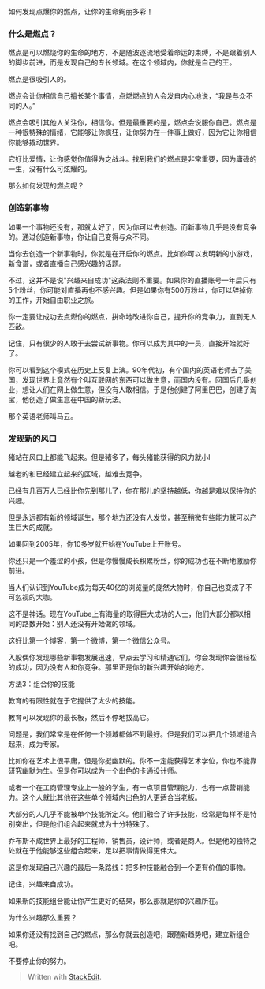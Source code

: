 
如何发现点爆你的燃点，让你的生命绚丽多彩！

### 什么是燃点？

燃点是可以燃烧你的生命的地方，不是随波逐流地受着命运的束缚，不是跟着别人的脚步前进，而是发现自己的专长领域。在这个领域内，你就是自己的王。

燃点是很吸引人的。

燃点会让你相信自己擅长某个事情，点燃燃点的人会发自内心地说，“我是与众不同的人。”

燃点会吸引其他人关注你，相信你。但是最重要的是，燃点会说服你自己。燃点是一种很特殊的情绪，它能够让你疯狂，让你努力在一件事上做好，因为它让你相信你能够撬动世界。

它好比爱情，让你感觉你值得为之战斗。找到我们的燃点是非常重要，因为庸碌的一生，没有什么可炫耀的。

那么如何发现的燃点呢？

###  创造新事物

如果一个事物还没有，那就太好了，因为你可以去创造。而新事物几乎是没有竞争的。通过创造新事物，你让自己变得与众不同。

当你去创造一个新事物时，你就是在开启你的燃点。比如你可以发明新的小游戏，新食谱，或者直播自己感兴趣的话题。

不过，这并不是说"兴趣来自成功"这条法则不重要。如果你的直播账号一年后只有5个粉丝，你可能对直播再也不感兴趣。但是如果你有500万粉丝，你可以辞掉你的工作，开始自由职业之旅。

你一定要让成功去点燃你的燃点，拼命地改进你自己，提升你的竞争力，直到无人匹敌。

记住，只有很少的人敢于去尝试新事物。你可以成为其中的一员，直接开始就好了。

你可以看到这个模式在历史上反复上演。90年代初，有个国内的英语老师去了美国，发现世界上竟然有个叫互联网的东西可以做生意，而国内没有。回国后几番创业，想让人们在网上做生意，但没有人敢相信。于是他创建了阿里巴巴，创建了淘宝，他创造了做生意在中国的新玩法。

那个英语老师叫马云。

### 发现新的风口

猪站在风口上都能飞起来。但是猪多了，每头猪能获得的风力就小l

越老的和已经建立起来的区域，越难去竞争。

已经有几百万人已经比你先到那儿了，你在那儿的坚持越低，你越是难以保持你的兴趣。

但是永远都有新的领域诞生，那个地方还没有人发觉，甚至稍微有些能力就可以产生巨大的成就。

如果回到2005年，你10多岁就开始在YouTube上开账号。

你还只是一个羞涩的小孩，但是你慢慢成长积累粉丝，你的成功也在不断地激励你前进。

当人们认识到YouTube成为每天40亿的浏览量的庞然大物时，你自己也变成了不可忽视的大咖。

这不是神话。现在YouTube上有海量的取得巨大成功的人士，他们大部分都以相同的路数开始：别人还没有开始做的领域。

这好比第一个博客，第一个微博，第一个微信公众号。

入股偶你发现哪些新事物发展迅速，早点去学习和精通它们，你会发现你会很轻松的成功，因为没有人和你竞争。那里正是你的新兴趣开始的地方。

方法3：组合你的技能

教育的有限性就在于它提供了太少的技能。

教育可以发现你的最长板，然后不停地拔高它。

问题是，我们常常是在任何一个领域都做不到最好。但是我们可以把几个领域组合起来，成为专家。

比如你在艺术上很平庸，但是你挺幽默的。你不一定能获得艺术学位，你也不能靠研究幽默为生。但是你可以成为一个出色的卡通设计师。

或者一个在工商管理专业上一般的学生，有一点项目管理能力，也有一点营销能力。这个人就比其他在这些单个领域内出色的人更适合当老板。

大部分的人几乎不能被单个技能所定义。他们融合了许多技能，经常是每样不是特别突出，但是他们组合起来就成为十分特殊了。

乔布斯不成世界上最好的工程师，销售员，设计师，或者是商人。但是他的独特之处就在于他能够这些组合起来，足以把事情做得更伟大。

这是你发现自己兴趣的最后一条路线：把多种技能融合到一个更有价值的事物。

记住，兴趣来自成功。

如果新的技能组合能让你产生更好的结果，那么那就是你的兴趣所在。


为什么兴趣那么重要？




如果你还没有找到自己的燃点，那么你就去创造吧，跟随新趋势吧，建立新组合吧。

不要停止你的努力。


> Written with [StackEdit](https://stackedit.io/).
<!--stackedit_data:
eyJoaXN0b3J5IjpbNjQxNjE3ODcyLC05ODI0MjIzNTBdfQ==
-->